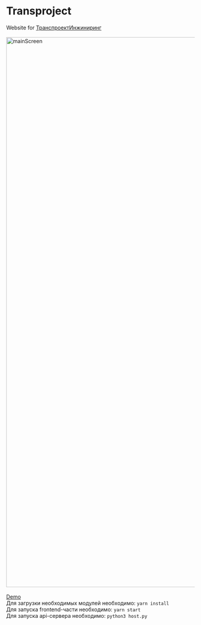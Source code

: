 # **Transproject**
Website for <a href="https://tpe.su">ТранспроектИнжиниринг</a><br/><br/>
<img width="1470" alt="mainScreen" src="https://github.com/qookieFaitPipi/transproject/assets/58183484/650afed2-3558-44cb-9cd9-77382e355cff">
<br/><br/>
<a href='https://github.com/qookieFaitPipi/transproject/issues/1#issue-1828021557'>Demo</a><br/>
Для загрузки необходимых модулей необходимо: `yarn install`<br/>
Для запуска frontend-части необходимо: `yarn start`<br/>
Для запуска api-сервера необходимо: `python3 host.py`
